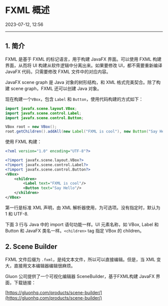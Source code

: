 # FXML 概述

2023-07-12, 12:56
****
## 1. 简介

FXML 是基于 FXML 的标记语言，用于构建 JavaFX 界面。可以使用 FXML 构建界面，从而将 UI 构建从软件逻辑中分离出来。如果要修改 UI，都不需要重新编译 JavaFX 代码，只需要修改 FXML 文件中的对应内容。

JavaFX scene graph 是 Java 对象的树形结构，和 XML 格式完美契合。除了构建 scene graph，FXML 还可以创建 Java 对象。

现在构建一个`VBox`，包含 `Label` 和 `Button`，使用代码构建的方式如下：

```java
import javafx.scene.layout.VBox;
import javafx.scene.control.Label;
import javafx.scene.control.Button;

VBox root = new VBox();
root.getChildren().addAll(new Label("FXML is cool"), new Button("Say Hello"));
```

使用 FXML 构建：

```xml
<?xml version="1.0" encoding="UTF-8"?>

<?import javafx.scene.layout.VBox?>
<?import javafx.scene.control.Label?>
<?import javafx.scene.control.Button?>
<VBox>
    <children>
        <Label text="FXML is cool"/>
        <Button text="Say Hello"/>
    </children>
</VBox>
```

第一行是标准 XML 声明，由 XML 解析器使用，为可选项。没有指定时，默认为 1 和 UTF-8.

下面 3 行与 Java 中的 import 语句功能一样。UI 元素名称，如 VBox, Label 和 Button 和 JavaFX 类名一样。`<children>` tag 指定 VBox 的 children。

## 2. Scene Builder

FXML 文件后缀为 `.fxml`，是纯文本文件，所以可以直接编辑。但是，当 XML 变大，直接用文本编辑器编辑很麻烦。

Gluon 公司提供了一个可视化编辑器 SceneBuilder，基于FXML构建 JavaFX 界面，下载链接：

[https://gluonhq.com/products/scene-builder/](https://gluonhq.com/products/scene-builder/)

